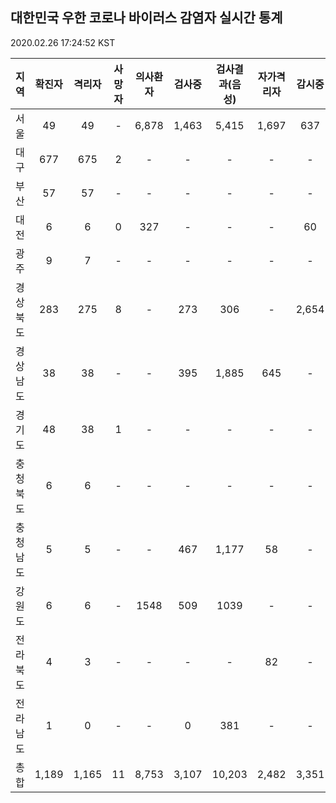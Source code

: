 
## 대한민국 우한 코로나 바이러스 감염자 실시간 통계
2020.02.26 17:24:52 KST


        
|  지역  | 확진자 |  격리자  |  사망자  |  의사환자  |  검사중  |  검사결과(음성)  |  자가격리자  |  감시중  |  감시해제  |  완치  |
|:------:|:------:|:--------:|:--------:|:----------:|:--------:|:----------------:|:------------:|:--------:|:----------:|:--:|
|서울|49|49|-|6,878|1,463|5,415|1,697|637|1,060|-|
|대구|677|675|2|-|-|-|-|-|-|-|
|부산|57|57|-|-|-|-|-|-|-|-|
|대전|6|6|0|327|-|-|-|60|1165|-|
|광주|9|7|-|-|-|-|-|-|-|2|
|경상북도|283|275|8|-|273|306|-|2,654|22|-|
|경상남도|38|38|-|-|395|1,885|645|-|-|-|
|경기도|48|38|1|-|-|-|-|-|-|9|
|충청북도|6|6|-|-|-|-|-|-|-|-|
|충청남도|5|5|-|-|467|1,177|58|-|-|-|
|강원도|6|6|-|1548|509|1039|-|-|-|-|
|전라북도|4|3|-|-|-|-|82|-|11|1|
|전라남도|1|0|-|-|0|381|-|-|1|1|
|총합|1,189|1,165|11|8,753|3,107|10,203|2,482|3,351|2,259|13|
        
